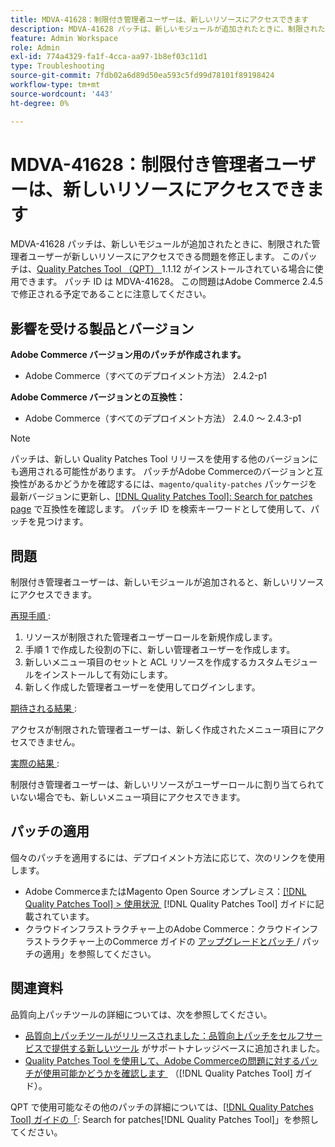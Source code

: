 ```yaml
---
title: MDVA-41628：制限付き管理者ユーザーは、新しいリソースにアクセスできます
description: MDVA-41628 パッチは、新しいモジュールが追加されたときに、制限された管理者ユーザーが新しいリソースにアクセスできる問題を修正します。 このパッチは、[Quality Patches Tool （QPT） ] （https://experienceleague.adobe.com/ja/docs/commerce-operations/tools/quality-patches-tool/quality-patches-tool-to-self-serve-quality-patches） 1.1.12 がインストールされている場合に利用できます。 パッチ ID は MDVA-41628。 この問題はAdobe Commerce 2.4.5 で修正される予定であることに注意してください。
feature: Admin Workspace
role: Admin
exl-id: 774a4329-fa1f-4cca-aa97-1b8ef03c11d1
type: Troubleshooting
source-git-commit: 7fdb02a6d89d50ea593c5fd99d78101f89198424
workflow-type: tm+mt
source-wordcount: '443'
ht-degree: 0%

---
```


# MDVA-41628：制限付き管理者ユーザーは、新しいリソースにアクセスできます

MDVA-41628 パッチは、新しいモジュールが追加されたときに、制限された管理者ユーザーが新しいリソースにアクセスできる問題を修正します。 このパッチは、[Quality Patches Tool （QPT） &#x200B;](https://experienceleague.adobe.com/ja/docs/commerce-operations/tools/quality-patches-tool/quality-patches-tool-to-self-serve-quality-patches)1.1.12 がインストールされている場合に使用できます。 パッチ ID は MDVA-41628。 この問題はAdobe Commerce 2.4.5 で修正される予定であることに注意してください。

## 影響を受ける製品とバージョン

**Adobe Commerce バージョン用のパッチが作成されます。**

* Adobe Commerce（すべてのデプロイメント方法） 2.4.2-p1

**Adobe Commerce バージョンとの互換性：**

* Adobe Commerce（すべてのデプロイメント方法） 2.4.0 ～ 2.4.3-p1

>[!NOTE]
>
>パッチは、新しい Quality Patches Tool リリースを使用する他のバージョンにも適用される可能性があります。 パッチがAdobe Commerceのバージョンと互換性があるかどうかを確認するには、`magento/quality-patches` パッケージを最新バージョンに更新し、[[!DNL Quality Patches Tool]: Search for patches page](https://experienceleague.adobe.com/ja/docs/commerce-operations/tools/quality-patches-tool/quality-patches-tool-to-self-serve-quality-patches) で互換性を確認します。 パッチ ID を検索キーワードとして使用して、パッチを見つけます。

## 問題

制限付き管理者ユーザーは、新しいモジュールが追加されると、新しいリソースにアクセスできます。

<u> 再現手順 </u>:

1. リソースが制限された管理者ユーザーロールを新規作成します。
1. 手順 1 で作成した役割の下に、新しい管理者ユーザーを作成します。
1. 新しいメニュー項目のセットと ACL リソースを作成するカスタムモジュールをインストールして有効にします。
1. 新しく作成した管理者ユーザーを使用してログインします。

<u> 期待される結果 </u>:

アクセスが制限された管理者ユーザーは、新しく作成されたメニュー項目にアクセスできません。

<u> 実際の結果 </u>:

制限付き管理者ユーザーは、新しいリソースがユーザーロールに割り当てられていない場合でも、新しいメニュー項目にアクセスできます。

## パッチの適用

個々のパッチを適用するには、デプロイメント方法に応じて、次のリンクを使用します。

* Adobe CommerceまたはMagento Open Source オンプレミス：[[!DNL Quality Patches Tool] > 使用状況 &#x200B;](/help/tools/quality-patches-tool/usage.md) [!DNL Quality Patches Tool] ガイドに記載されています。
* クラウドインフラストラクチャー上のAdobe Commerce：クラウドインフラストラクチャー上のCommerce ガイドの [&#x200B; アップグレードとパッチ &#x200B;](https://experienceleague.adobe.com/docs/commerce-cloud-service/user-guide/develop/upgrade/apply-patches.html?lang=ja)/ パッチの適用」を参照してください。

## 関連資料

品質向上パッチツールの詳細については、次を参照してください。

* [&#x200B; 品質向上パッチツールがリリースされました：品質向上パッチをセルフサービスで提供する新しいツール &#x200B;](https://experienceleague.adobe.com/ja/docs/commerce-operations/tools/quality-patches-tool/quality-patches-tool-to-self-serve-quality-patches) がサポートナレッジベースに追加されました。
* [Quality Patches Tool を使用して、Adobe Commerceの問題に対するパッチが使用可能かどうかを確認します &#x200B;](/help/tools/quality-patches-tool/patches-available-in-qpt/check-patch-for-magento-issue-with-magento-quality-patches.md) （[!DNL Quality Patches Tool] ガイド）。

QPT で使用可能なその他のパッチの詳細については、[[!DNL Quality Patches Tool] ガイドの「](https://experienceleague.adobe.com/tools/commerce-quality-patches/index.html?lang=ja): Search for patches[!DNL Quality Patches Tool]」を参照してください。
